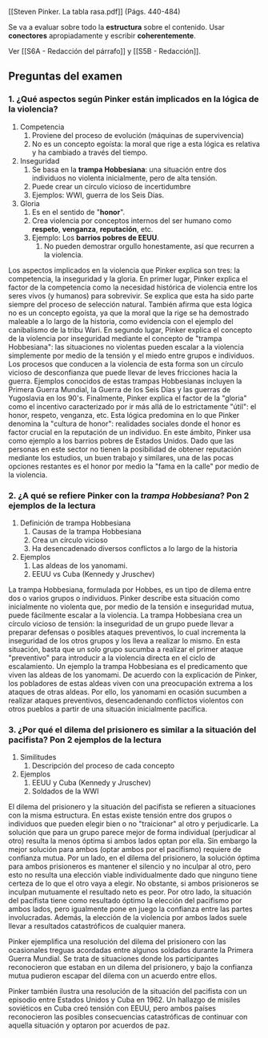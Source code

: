 [[Steven Pinker. La tabla rasa.pdf]] (Págs. 440-484)

Se va a evaluar sobre todo la **estructura** sobre el contenido. Usar **conectores** apropiadamente y escribir **coherentemente**.

Ver [[S6A - Redacción del párrafo]] y [[S5B - Redacción]].

## Preguntas del examen

### 1. ¿Qué aspectos según Pinker están implicados en la lógica de la violencia?

1. Competencia
	1. Proviene del proceso de evolución (máquinas de supervivencia)
	2. No es un concepto egoísta: la moral que rige a esta lógica es relativa y ha cambiado a través del tiempo.
2. Inseguridad
	1. Se basa en la **trampa Hobbesiana**: una situación entre dos individuos no violenta inicialmente, pero de alta tensión.
	2. Puede crear un círculo vicioso de incertidumbre
	3. Ejemplos: WWI, guerra de los Seis Días.
3. Gloria
	1. Es en el sentido de "**honor**".
	2. Crea violencia por conceptos internos del ser humano como **respeto**, **venganza**, **reputación**, etc.
	3. Ejemplo: Los **barrios pobres de EEUU**.
		1. No pueden demostrar orgullo honestamente, así que recurren a la violencia.

Los aspectos implicados en la violencia que Pinker explica son tres: la competencia, la inseguridad y la gloria. En primer lugar, Pinker explica el factor de la competencia como la necesidad histórica de violencia entre los seres vivos (y humanos) para sobrevivir. Se explica que esta ha sido parte siempre del proceso de selección natural. También afirma que esta lógica no es un concepto egoísta, ya que la moral que la rige se ha demostrado maleable a lo largo de la historia, como evidencia con el ejemplo del canibalismo de la tribu Wari. En segundo lugar, Pinker explica el concepto de la violencia por inseguridad mediante el concepto de "trampa Hobbesiana": las situaciones no violentas pueden escalar a la violencia simplemente por medio de la tensión y el miedo entre grupos e individuos. Los procesos que conducen a la violencia de esta forma son un círculo vicioso de desconfianza que puede llevar de leves fricciones hacia la guerra. Ejemplos conocidos de estas trampas Hobbesianas incluyen la Primera Guerra Mundial, la Guerra de los Seis Días y las guerras de Yugoslavia en los 90's. Finalmente, Pinker explica el factor de la "gloria" como el incentivo caracterizado por ir más allá de lo estrictamente "útil": el honor, respeto, venganza, etc. Esta lógica predomina en lo que Pinker denomina la "cultura de honor": realidades sociales donde el honor es factor crucial en la reputación de un individuo. En este ámbito, Pinker usa como ejemplo a los barrios pobres de Estados Unidos. Dado que las personas en este sector no tienen la posibilidad de obtener reputación mediante los estudios, un buen trabajo y similares, una de las pocas opciones restantes es el honor por medio la "fama en la calle" por medio de la violencia.

### 2. ¿A qué se refiere Pinker con la *trampa Hobbesiana*? Pon 2 ejemplos de la lectura

1. Definición de trampa Hobbesiana
	1. Causas de la trampa Hobbesiana
	2. Crea un círculo vicioso
	3. Ha desencadenado diversos conflictos a lo largo de la historia
2. Ejemplos
	1. Las aldeas de los yanomami.
	2. EEUU vs Cuba (Kennedy y Jruschev)

La trampa Hobbesiana, formulada por Hobbes, es un tipo de dilema entre dos o varios grupos o individuos. Pinker describe esta situación como inicialmente no violenta que, por medio de la tensión e inseguridad mutua, puede fácilmente escalar a la violencia. La trampa Hobbesiana crea un círculo vicioso de tensión: la inseguridad de un grupo puede llevar a preparar defensas o posibles ataques preventivos, lo cual incrementa la inseguridad de los otros grupos y los lleva a realizar lo mismo. En esta situación, basta que un solo grupo sucumba a realizar el primer ataque "preventivo" para introducir a la violencia directa en el ciclo de escalamiento. Un ejemplo la trampa Hobbesiana es el predicamento que viven las aldeas de los yanomami. De acuerdo con la explicación de Pinker, los pobladores de estas aldeas viven con una preocupación extrema a los ataques de otras aldeas. Por ello, los yanomami en ocasión sucumben a realizar ataques preventivos, desencadenando conflictos violentos con otros pueblos a partir de una situación inicialmente pacífica.

### 3. ¿Por qué el dilema del prisionero es similar a la situación del pacifista? Pon 2 ejemplos de la lectura

1. Similitudes
	1. Descripción del proceso de cada concepto
2. Ejemplos
	1. EEUU y Cuba (Kennedy y Jruschev)
	2. Soldados de la WWI

El dilema del prisionero y la situación del pacifista se refieren a situaciones con la misma estructura. En estas existe tensión entre dos grupos o individuos que pueden elegir bien o no "traicionar" al otro y perjudicarle. La solución que para un grupo parece mejor de forma individual (perjudicar al otro) resulta la menos óptima si ambos lados optan por ella. Sin embargo la mejor solución para ambos (optar ambos por el pacifismo) requiere de confianza mutua. Por un lado, en el dilema del prisionero, la solución óptima para ambos prisioneros es mantener el silencio y no inculpar al otro, pero esto no resulta una elección viable individualmente dado que ninguno tiene certeza de lo que el otro vaya a elegir. No obstante, si ambos prisioneros se inculpan mutuamente el resultado neto es peor. Por otro lado, la situación del pacifista tiene como resultado óptimo la elección del pacifismo por ambos lados, pero igualmente pone en juego la confianza entre las partes involucradas. Además, la elección de la violencia por ambos lados suele llevar a resultados catastróficos de cualquier manera.

Pinker ejemplifica una resolución del dilema del prisionero con las ocasionales treguas acordadas entre algunos soldados durante la Primera Guerra Mundial. Se trata de situaciones donde los participantes reconocieron que estaban en un dilema del prisionero, y bajo la confianza mutua pudieron escapar del dilema con un acuerdo entre ellos. 

Pinker también ilustra una resolución de la situación del pacifista con un episodio entre Estados Unidos y Cuba en 1962. Un hallazgo de misiles soviéticos en Cuba creó tensión con EEUU, pero ambos países reconocieron las posibles consecuencias catastróficas de continuar con aquella situación y optaron por acuerdos de paz.
